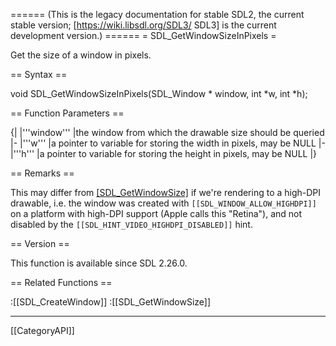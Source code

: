 ====== (This is the legacy documentation for stable SDL2, the current stable version; [https://wiki.libsdl.org/SDL3/ SDL3] is the current development version.) ======
= SDL_GetWindowSizeInPixels =

Get the size of a window in pixels.

== Syntax ==

<syntaxhighlight lang='c'>
void SDL_GetWindowSizeInPixels(SDL_Window * window,
                               int *w, int *h);
</syntaxhighlight>

== Function Parameters ==

{|
|'''window'''
|the window from which the drawable size should be queried
|-
|'''w'''
|a pointer to variable for storing the width in pixels, may be NULL
|-
|'''h'''
|a pointer to variable for storing the height in pixels, may be NULL
|}

== Remarks ==

This may differ from [[SDL_GetWindowSize]]() if we're rendering to a
high-DPI drawable, i.e. the window was created with
<code>[[SDL_WINDOW_ALLOW_HIGHDPI]]</code> on a platform with high-DPI
support (Apple calls this "Retina"), and not disabled by the
<code>[[SDL_HINT_VIDEO_HIGHDPI_DISABLED]]</code> hint.

== Version ==

This function is available since SDL 2.26.0.

== Related Functions ==

:[[SDL_CreateWindow]]
:[[SDL_GetWindowSize]]

----
[[CategoryAPI]]


